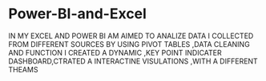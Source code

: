 # Power-BI-and-Excel
IN MY EXCEL AND POWER BI AM AIMED TO ANALIZE  DATA I COLLECTED FROM DIFFERENT SOURCES  BY USING PIVOT TABLES ,DATA CLEANING AND FUNCTION  I CREATED A DYNAMIC ,KEY POINT INDICATER DASHBOARD,CTRATED A INTERACTINE VISULATIONS ,WITH A DIFFERENT THEAMS
